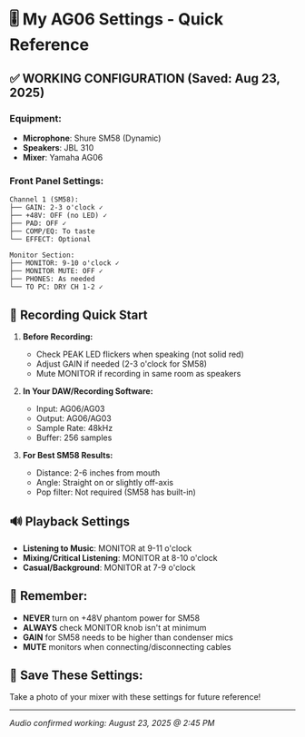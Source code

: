 # 🎚️ My AG06 Settings - Quick Reference

## ✅ WORKING CONFIGURATION (Saved: Aug 23, 2025)

### Equipment:
- **Microphone**: Shure SM58 (Dynamic)
- **Speakers**: JBL 310
- **Mixer**: Yamaha AG06

### Front Panel Settings:
```
Channel 1 (SM58):
├── GAIN: 2-3 o'clock ✓
├── +48V: OFF (no LED) ✓
├── PAD: OFF ✓
├── COMP/EQ: To taste
└── EFFECT: Optional

Monitor Section:
├── MONITOR: 9-10 o'clock ✓
├── MONITOR MUTE: OFF ✓
├── PHONES: As needed
└── TO PC: DRY CH 1-2 ✓
```

## 🎤 Recording Quick Start

1. **Before Recording:**
   - Check PEAK LED flickers when speaking (not solid red)
   - Adjust GAIN if needed (2-3 o'clock for SM58)
   - Mute MONITOR if recording in same room as speakers

2. **In Your DAW/Recording Software:**
   - Input: AG06/AG03 
   - Output: AG06/AG03
   - Sample Rate: 48kHz
   - Buffer: 256 samples

3. **For Best SM58 Results:**
   - Distance: 2-6 inches from mouth
   - Angle: Straight on or slightly off-axis
   - Pop filter: Not required (SM58 has built-in)

## 🔊 Playback Settings

- **Listening to Music**: MONITOR at 9-11 o'clock
- **Mixing/Critical Listening**: MONITOR at 8-10 o'clock
- **Casual/Background**: MONITOR at 7-9 o'clock

## 🚨 Remember:

- **NEVER** turn on +48V phantom power for SM58
- **ALWAYS** check MONITOR knob isn't at minimum
- **GAIN** for SM58 needs to be higher than condenser mics
- **MUTE** monitors when connecting/disconnecting cables

## 📱 Save These Settings:

Take a photo of your mixer with these settings for future reference!

---
*Audio confirmed working: August 23, 2025 @ 2:45 PM*